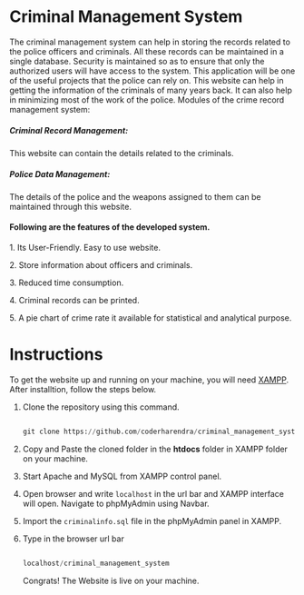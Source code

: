 # Criminal Management System
<p>The criminal management system can help in storing the records related to the police officers
and criminals. All these records can be maintained in a single database. Security is maintained
so as to ensure that only the authorized users will have access to the system. This application
will be one of the useful projects that the police can rely on. This website can help in getting
the information of the criminals of many years back. It can also help in minimizing most of
the work of the police. Modules of the crime record management system:
<h5>Criminal Record Management:</h5> This website can contain the details related to the criminals.
<h5>Police Data Management:</h5> The details of the police and the weapons assigned to them can be
maintained through this website.</p>

<h4>Following are the features of the developed system.</h4>
<p>1. Its User-Friendly. Easy to use website.</p>
<p>2. Store information about officers and criminals.</p>
<p>3. Reduced time consumption.</p>
<p>4. Criminal records can be printed.</p>
<p>5. A pie chart of crime rate it available for statistical and analytical purpose.</p>


# Instructions

To get the website up and running on your machine, you will need [XAMPP](https://www.apachefriends.org/download.html). After installtion, follow the steps below.

1. Clone the repository using this command.

   ```python

   git clone https://github.com/coderharendra/criminal_management_system.git

   ```

2. Copy and Paste the cloned folder in the **htdocs** folder in XAMPP folder on your machine.

3. Start Apache and MySQL from XAMPP control panel.

4. Open browser and write `localhost` in the url bar and XAMPP interface will open. Navigate to phpMyAdmin using Navbar.

5. Import the `criminalinfo.sql` file in the phpMyAdmin panel in XAMPP.

6. Type in the browser url bar

   ```python 

   localhost/criminal_management_system

   ```

   Congrats! The Website is live on your machine.







